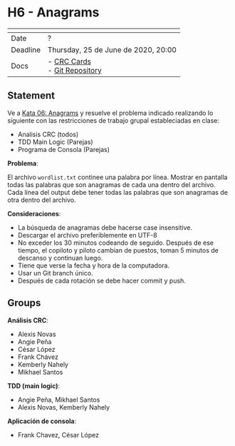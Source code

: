 # H6 - Anagrams

|<!---->|<!---->|
|-|-|
|Date|?|
|Deadline|Thursday, 25 de June de 2020, 20:00|
|Docs|- [CRC Cards](https://app.lucidchart.com/invitations/accept/9b8c4d00-79b1-46fd-a426-771a2bfea841)<br />- [Git Repository](https://github.com/ins368-projects/anagrams.git)|

## Statement

Ve a [Kata 06: Anagrams](http://codekata.com/kata/kata06-anagrams/) y resuelve el problema indicado realizando lo siguiente con las restricciones de trabajo grupal estableciadas en clase:

- Analisis CRC (todos)
- TDD Main Logic (Parejas)
- Programa de Consola (Parejas)

**Problema**:

El archivo `wordlist.txt` continee una palabra por línea. Mostrar en pantalla todas las palabras que son anagramas de cada una dentro del archivo. Cada línea del output debe tener todas las palabras que son anagramas de otra dentro del archivo. 

**Consideraciones**:

- La búsqueda de anagramas debe hacerse case insensitive.
- Descargar el archivo preferiblemente en UTF-8
- No exceder los 30 minutos codeando de seguido. Después de ese tiempo, el copiloto y piloto cambian de puestos, toman 5 minutos de descanso y continuan luego.
- Tiene que verse la fecha y hora de la computadora.
- Usar un Git branch único.
- Después de cada rotación se debe hacer commit y push.

## Groups

**Análisis CRC**:

- Alexis Novas
- Angie Peña
- César López
- Frank Chávez
- Kemberly Nahely
- Mikhael Santos

**TDD (main logic)**:

- Angie Peña, Mikhael Santos
- Alexis Novas, Kemberly Nahely

**Aplicación de consola**:

- Frank Chavez, César López